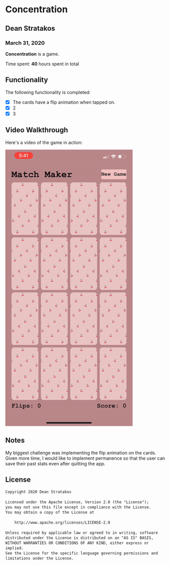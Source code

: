 # Concentration

## Dean Stratakos
### March 31, 2020

**Concentration** is a game.

Time spent: **40** hours spent in total

## Functionality 

The following functionality is completed:

* [x] The cards have a flip animation when tapped on.
* [x] 2
* [x] 3

## Video Walkthrough

Here's a video of the game in action:

![](Concentration.gif)

## Notes

My biggest challenge was implementing the flip animation on the cards. Given
more time, I would like to implement permanence so that the user can save their
past stats even after quitting the app.

## License

    Copyright 2020 Dean Stratakos

    Licensed under the Apache License, Version 2.0 (the "License");
    you may not use this file except in compliance with the License.
    You may obtain a copy of the License at

        http://www.apache.org/licenses/LICENSE-2.0

    Unless required by applicable law or agreed to in writing, software
    distributed under the License is distributed on an "AS IS" BASIS,
    WITHOUT WARRANTIES OR CONDITIONS OF ANY KIND, either express or implied.
    See the License for the specific language governing permissions and
    limitations under the License.
